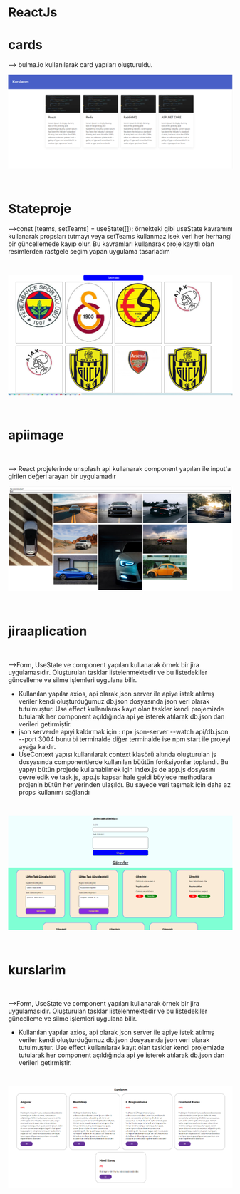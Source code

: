 # ReactJs

# cards

--> bulma.io kullanılarak card yapıları oluşturuldu.
<br/>

![image](https://github.com/RYaylali/ReactJs/blob/main/ProjeResimleri/cards.PNG)

<br/>

# Stateproje

-->const [teams, setTeams] = useState([]); örnekteki gibi useState kavramını kullanarak propsları tutmayı veya setTeams kullanmaz isek veri her herhangi bir güncellemede kayıp olur. Bu kavramları kullanarak proje kayıtlı olan resimlerden rastgele seçim yapan uygulama tasarladım

<br/>

![image](https://github.com/RYaylali/ReactJs/blob/main/ProjeResimleri/RastgeleTakım.PNG)

<br/>

# apiimage

<br/>

--> React projelerinde unsplash api kullanarak component yapıları ile input'a girilen değeri arayan bir uygulamadır
<br/>

![image](https://github.com/RYaylali/ReactJs/blob/main/ProjeResimleri/apiimage.PNG)

<br/>

# jiraaplication

<br/>

-->Form, UseState ve component yapıları kullanarak örnek bir jira uygulamasıdır. Oluşturulan tasklar listelenmektedir ve bu listedekiler güncelleme ve silme işlemleri uygulana bilir.

- Kullanılan yapılar axios, api olarak json server ile apiye istek atılmış veriler kendi oluşturduğumuz db.json dosyasında json veri olarak tutulmuştur. Use effect kullanılarak kayıt olan taskler kendi projemizde tutularak her component açıldığında api ye isterek atılarak db.json dan verileri getirmiştir.
- json serverde apıyi kaldırmak için : npx json-server --watch api/db.json --port 3004 bunu bi terminalde diğer terminalde ise npm start ile projeyi ayağa kaldır.
- UseContext yapısı kullanılarak context klasörü altında oluşturulan js dosyasında componentlerde kullanılan büütün fonksiyonlar toplandı. Bu yapıyı bütün projede kullanabilmek için index.js de app.js dosyasını çevreledik ve task.js, app.js kapsar hale geldi böylece methodlara projenin bütün her yerinden ulaşıldı. Bu sayede veri taşımak için daha az props kullanımı sağlandı

<br/>

![image](https://github.com/RYaylali/ReactJs/blob/main/ProjeResimleri/jiraapp.PNG)

<br/>

# kurslarim

<br/>

-->Form, UseState ve component yapıları kullanarak örnek bir jira uygulamasıdır. Oluşturulan tasklar listelenmektedir ve bu listedekiler güncelleme ve silme işlemleri uygulana bilir.

- Kullanılan yapılar axios, api olarak json server ile apiye istek atılmış veriler kendi oluşturduğumuz db.json dosyasında json veri olarak tutulmuştur. Use effect kullanılarak kayıt olan taskler kendi projemizde tutularak her component açıldığında api ye isterek atılarak db.json dan verileri getirmiştir.

<br/>

![image](https://github.com/RYaylali/ReactJs/blob/main/ProjeResimleri/kurslarim.PNG)

<br/>
